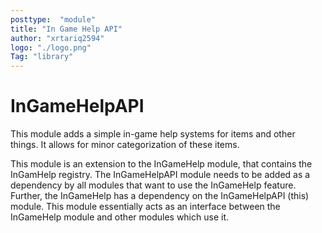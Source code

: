 ```yaml
---
posttype:  "module"  
title: "In Game Help API"
author: "xrtariq2594"
logo: "./logo.png"
Tag: "library"
---
```

InGameHelpAPI
============

This module adds a simple in-game help systems for items and other things. It allows for minor categorization of these
items.

This module is an extension to the InGameHelp module, that contains the InGamHelp registry. The InGameHelpAPI module
needs to be added as a dependency by all modules that want to use the InGameHelp feature. Further, the InGameHelp
has a dependency on the InGameHelpAPI (this) module. This module essentially acts as an interface between the
InGameHelp module and other modules which use it.